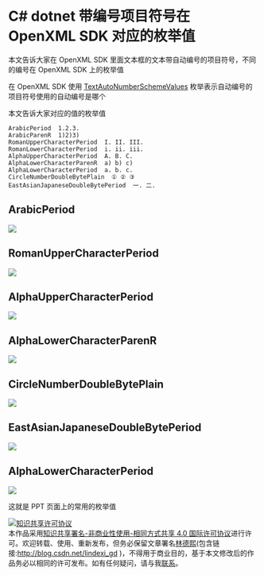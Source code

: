 # C# dotnet 带编号项目符号在 OpenXML SDK 对应的枚举值

本文告诉大家在 OpenXML SDK 里面文本框的文本带自动编号的项目符号，不同的编号在 OpenXML SDK 上的枚举值

<!--more-->
<!-- CreateTime:2020/3/26 17:08:16 -->



在 OpenXML SDK 使用 [TextAutoNumberSchemeValues](https://docs.microsoft.com/zh-cn/dotnet/api/documentformat.openxml.drawing.textautonumberschemevalues) 枚举表示自动编号的项目符号使用的自动编号是哪个

本文告诉大家对应的值的枚举值

```
ArabicPeriod  1.2.3.
ArabicParenR  1)2)3)
RomanUpperCharacterPeriod  I. II. III.
RomanLowerCharacterPeriod  i. ii. iii.
AlphaUpperCharacterPeriod  A. B. C.
AlphaLowerCharacterParenR  a) b) c)
AlphaLowerCharacterPeriod  a. b. c.
CircleNumberDoubleBytePlain  ① ② ③
EastAsianJapaneseDoubleBytePeriod  一. 二.
```

## ArabicPeriod

<!-- ![](image/C# dotnet 带编号项目符号在 OpenXML SDK 对应的枚举值/C# dotnet 带编号项目符号在 OpenXML SDK 对应的枚举值0.png) -->
![](http://image.acmx.xyz/lindexi%2F2020326172152923.jpg)

## RomanUpperCharacterPeriod

<!-- ![](image/C# dotnet 带编号项目符号在 OpenXML SDK 对应的枚举值/C# dotnet 带编号项目符号在 OpenXML SDK 对应的枚举值1.png) -->

![](http://image.acmx.xyz/lindexi%2F20203261721428156.jpg)

## AlphaUpperCharacterPeriod

<!-- ![](image/C# dotnet 带编号项目符号在 OpenXML SDK 对应的枚举值/C# dotnet 带编号项目符号在 OpenXML SDK 对应的枚举值3.png) -->

![](http://image.acmx.xyz/lindexi%2F2020326172266980.jpg)

## AlphaLowerCharacterParenR

<!-- ![](image/C# dotnet 带编号项目符号在 OpenXML SDK 对应的枚举值/C# dotnet 带编号项目符号在 OpenXML SDK 对应的枚举值4.png) -->

![](http://image.acmx.xyz/lindexi%2F2020326172231169.jpg)

## CircleNumberDoubleBytePlain

<!-- ![](image/C# dotnet 带编号项目符号在 OpenXML SDK 对应的枚举值/C# dotnet 带编号项目符号在 OpenXML SDK 对应的枚举值6.png) -->

![](http://image.acmx.xyz/lindexi%2F20203261729295719.jpg)

## EastAsianJapaneseDoubleBytePeriod

<!-- ![](image/C# dotnet 带编号项目符号在 OpenXML SDK 对应的枚举值/C# dotnet 带编号项目符号在 OpenXML SDK 对应的枚举值7.png) -->

![](http://image.acmx.xyz/lindexi%2F20203261729517413.jpg)

## AlphaLowerCharacterPeriod

<!-- ![](image/C# dotnet 带编号项目符号在 OpenXML SDK 对应的枚举值/C# dotnet 带编号项目符号在 OpenXML SDK 对应的枚举值5.png) -->

![](http://image.acmx.xyz/lindexi%2F20203261722596311.jpg)

这就是 PPT 页面上的常用的枚举值

<a rel="license" href="http://creativecommons.org/licenses/by-nc-sa/4.0/"><img alt="知识共享许可协议" style="border-width:0" src="https://licensebuttons.net/l/by-nc-sa/4.0/88x31.png" /></a><br />本作品采用<a rel="license" href="http://creativecommons.org/licenses/by-nc-sa/4.0/">知识共享署名-非商业性使用-相同方式共享 4.0 国际许可协议</a>进行许可。欢迎转载、使用、重新发布，但务必保留文章署名[林德熙](http://blog.csdn.net/lindexi_gd)(包含链接:http://blog.csdn.net/lindexi_gd )，不得用于商业目的，基于本文修改后的作品务必以相同的许可发布。如有任何疑问，请与我[联系](mailto:lindexi_gd@163.com)。
